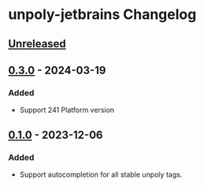 <!-- Keep a Changelog guide -> https://keepachangelog.com -->

# unpoly-jetbrains Changelog

## [Unreleased]

## [0.3.0] - 2024-03-19

### Added

- Support 241 Platform version

[Unreleased]: https://github.com/mawngo/unpoly-jetbrains/compare/v0.3.0...HEAD
[0.3.0]: https://github.com/mawngo/unpoly-jetbrains/commits/v0.3.0


## [0.1.0] - 2023-12-06

### Added

- Support autocompletion for all stable unpoly tags.

[Unreleased]: https://github.com/mawngo/unpoly-jetbrains/compare/v0.1.0...HEAD
[0.1.0]: https://github.com/mawngo/unpoly-jetbrains/commits/v0.1.0
